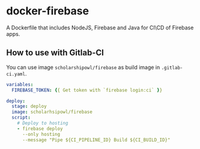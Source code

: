 # docker-firebase
A Dockerfile that includes NodeJS, Firebase and Java for CI\CD of Firebase apps.

## How to use with Gitlab-CI
You can use image `scholarshipowl/firebase` as build image in `.gitlab-ci.yaml`.

```yaml
variables:
  FIREBASE_TOKEN: {{ Get token with `firebase login:ci` }}

deploy:
  stage: deploy
  image: scholarhsipowl/firebase
  script:
    # Deploy to hosting
    - firebase deploy
      --only hosting
      --message "Pipe ${CI_PIPELINE_ID} Build ${CI_BUILD_ID}"
```